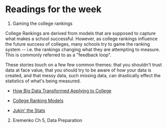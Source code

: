 # Readings for the week

1. Gaming the college rankings

College Rankings are derived from models that are supposed to capture
what makes a school successful. However, as college rankings influence
the future success of colleges, many schools try to game the ranking
system -- i.e. the rankings changing what they are attempting
to measure. This is commonly referred to as a "feedback loop".

These stories touch on a few few common themes: that you shouldn't
trust data at face value, that you should try to be aware of *how*
your data is created, and that messy data, such missing data, can
drastically effect the statistics of what's being measured.

* [How Big Data Transformed Applying to College](http://www.slate.com/articles/business/moneybox/2016/09/how_big_data_made_applying_to_college_tougher_crueler_and_more_expensive.html)
  
* [College Ranking Models](https://mathbabe.org/2013/08/26/college-ranking-models/)
     
* [Jukin' the Stats](https://papers.ssrn.com/sol3/papers.cfm?abstract_id=2779183)
      
2. Eremenko Ch 5, Data Preparation
